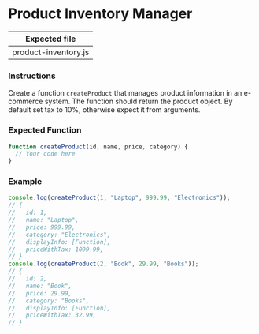 # Product Inventory Manager

| Expected file        |
| -------------------- |
| product-inventory.js |

### Instructions

Create a function `createProduct` that manages product information in an e-commerce system. The function should return the product object. By default set tax to 10%, otherwise expect it from arguments. 

### Expected Function

```js
function createProduct(id, name, price, category) {
  // Your code here
}
```

### Example

```js
console.log(createProduct(1, "Laptop", 999.99, "Electronics"));
// {
//   id: 1,
//   name: "Laptop",
//   price: 999.99,
//   category: "Electronics",
//   displayInfo: [Function],
//   priceWithTax: 1099.99,
// }
console.log(createProduct(2, "Book", 29.99, "Books"));
// {
//   id: 2,
//   name: "Book",
//   price: 29.99,
//   category: "Books",
//   displayInfo: [Function],
//   priceWithTax: 32.99,
// }
```
